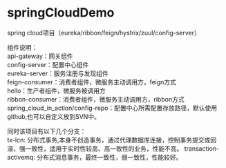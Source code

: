 # springCloudDemo
spring cloud项目（eureka/ribbon/feign/hystrix/zuul/config-server）

组件说明：  
api-gateway：网关组件  
config-server：配置中心组件  
eureka-server：服务注册与发现组件  
feign-consumer：消费者组件，微服务主动调用方，feign方式  
hello：生产者组件，微服务被调用方  
ribbon-consumer：消费者组件，微服务主动调用方，ribbon方式  
spring_cloud_in_action/config-repo：配置中心所需配置存放路径，默认使用github,也可以自定义放到SVN中。

同时该项目有以下几个分支：  
tx-lcn: 分布式事务,本身不创造事务，通过代理数据库连接，控制事务提交或回滚，强一致性，适用于实时性较高、高一致性的业务，性能不高。
transaction-activemq: 分布式消息事务，最终一致性，弱一致性，性能较好。
